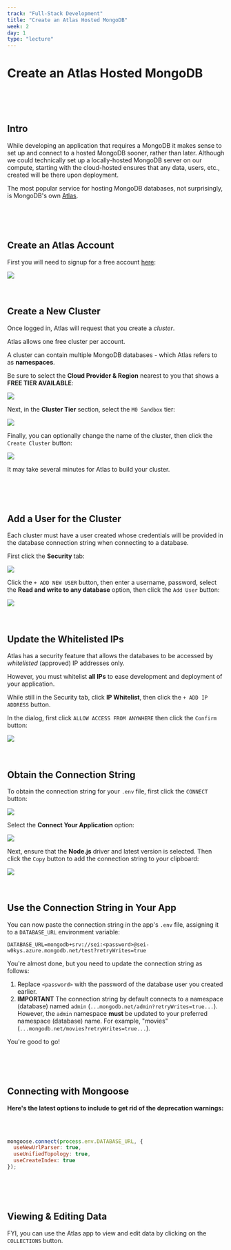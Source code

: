 ```yaml
---
track: "Full-Stack Development"
title: "Create an Atlas Hosted MongoDB"
week: 2
day: 1
type: "lecture"
---
```




# Create an Atlas Hosted MongoDB

<br>
<br>
<br>

## Intro

While developing an application that requires a MongoDB it makes sense to set up and connect to a hosted MongoDB sooner, rather than later. Although we could technically set up a locally-hosted MongoDB server on our compute, starting with the cloud-hosted ensures that any data, users, etc., created will be there upon deployment.

The most popular service for hosting MongoDB databases, not surprisingly, is MongoDB's own [Atlas](https://www.mongodb.com/cloud/atlas).

<br>
<br>
<br>


## Create an Atlas Account

First you will need to signup for a free account [here](https://account.mongodb.com/account/login):

<img src="https://i.imgur.com/hRt0WjG.png">

<br>
<br>
<br>


## Create a New Cluster

Once logged in, Atlas will request that you create a _cluster_.

Atlas allows one free cluster per account.

A cluster can contain multiple MongoDB databases - which Atlas refers to as **namespaces**.

Be sure to select the **Cloud Provider & Region** nearest to you that shows a **FREE TIER AVAILABLE**:

<img src="https://i.imgur.com/CfAIM5P.png">

Next, in the **Cluster Tier** section, select the `M0 Sandbox` tier:

<img src="https://i.imgur.com/ihwXdHv.png">

Finally, you can optionally change the name of the cluster, then click the `Create Cluster` button:

<img src="https://i.imgur.com/qmHr9o2.png">

It may take several minutes for Atlas to build your cluster.

<br>
<br>
<br>


## Add a User for the Cluster

Each cluster must have a user created whose credentials will be provided in the database connection string when connecting to a database.

First click the **Security** tab:

<img src="https://i.imgur.com/B5b75do.png">

Click the `+ ADD NEW USER` button, then enter a username, password, select the **Read and write to any database** option, then click the `Add User` button:

<img src="https://i.imgur.com/CU8R4d2.png">


<br>
<br>
<br>


## Update the Whitelisted IPs

Atlas has a security feature that allows the databases to be accessed by _whitelisted_ (approved) IP addresses only.

However, you must whitelist **all IPs** to ease development and deployment of your application.

While still in the Security tab, click **IP Whitelist**, then click the `+ ADD IP ADDRESS` button.

In the dialog, first click `ALLOW ACCESS FROM ANYWHERE` then click the `Confirm` button:

<img src="https://i.imgur.com/iO7dMbz.png">


<br>
<br>
<br>


## Obtain the Connection String

To obtain the connection string for your `.env` file, first click the `CONNECT` button:

<img src="https://i.imgur.com/hwN2Os2.png">

Select the **Connect Your Application** option:

<img src="https://i.imgur.com/qMOAxVV.png">

Next, ensure that the **Node.js** driver and latest version is selected.  Then click the `Copy` button to add the connection string to your clipboard:

<img src="https://i.imgur.com/lt1NyzH.png">


<br>
<br>
<br>


## Use the Connection String in Your App

You can now paste the connection string in the app's `.env` file, assigning it to a `DATABASE_URL` environment variable:

```shell
DATABASE_URL=mongodb+srv://sei:<password>@sei-w0kys.azure.mongodb.net/test?retryWrites=true
```

You're almost done, but you need to update the connection string as follows:

1. Replace `<password>` with the password of the database user you created earlier.
2. **IMPORTANT** The connection string by default connects to a namespace (database) named `admin` (`...mongodb.net/admin?retryWrites=true...`).  However, the `admin` namespace **must** be updated to your preferred namespace (database) name.  For example, "movies" (`...mongodb.net/movies?retryWrites=true...`).

You're good to go!

<br>
<br>
<br>


## Connecting with Mongoose

**Here's the latest options to include to get rid of the deprecation warnings:**

<br>
<br>


```js
mongoose.connect(process.env.DATABASE_URL, {
  useNewUrlParser: true,
  useUnifiedTopology: true,
  useCreateIndex: true
});
```

<br>
<br>
<br>



## Viewing & Editing Data

FYI, you can use the Atlas app to view and edit data by clicking on the `COLLECTIONS` button.

  


